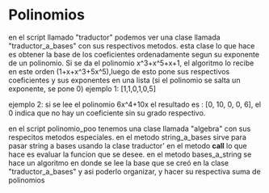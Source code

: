 # Polinomios
en el script llamado "traductor" podemos ver una clase llamada "traductor_a_bases" con sus respectivos metodos.
esta clase lo que hace es obtener la base de los coeficientes ordenadamente segun su exponente de un polinomio. Si se da el polinomio x^3+x^5+x+1, el
algoritmo lo recibe en este orden (1+x+x^3+5x^5),luego de esto pone sus respectivos coeficientes y sus exponentes en una lista (si el polinomio se salta un exponente, se pone 0)
                 ejemplo 1:         [1,1,0,1,0,5]
                                  

ejemplo 2:
si se lee el polinomio 6x^4+10x el resultado es : [0, 10, 0, 0, 6], el  0 indica que no hay un coeficiente sin su  grado respectivo.

en el script polinomio_poo tenemos una clase llamada "algebra" con sus respecitos metodos  especiales.
en el metodo  string_a_bases sirve para pasar string a bases usando la clase traductor'
en el metodo __call__ lo que hace es evaluar la funcion que se desee.
en el metodo  bases_a_string se hace un algoritmo en donde se lee la base que se creó en la clase "traductor_a_bases" y asi poderlo organizar, y hacer su respectiva suma de polinomios
